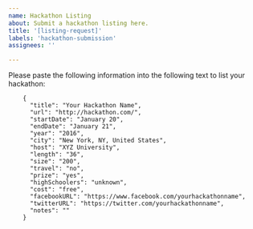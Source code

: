 ```yaml
---
name: Hackathon Listing
about: Submit a hackathon listing here.
title: '[listing-request]'
labels: 'hackathon-submission'
assignees: ''

---
```


Please paste the following information into the following text to list your hackathon:

```
    {
      "title": "Your Hackathon Name",
      "url": "http://hackathon.com/",
      "startDate": "January 20",
      "endDate": "January 21",
      "year": "2016",
      "city": "New York, NY, United States",
      "host": "XYZ University",
      "length": "36",
      "size": "200",
      "travel": "no",
      "prize": "yes",
      "highSchoolers": "unknown",
      "cost": "free",
      "facebookURL": "https://www.facebook.com/yourhackathonname",
      "twitterURL": "https://twitter.com/yourhackathonname",
      "notes": ""
    }
```
